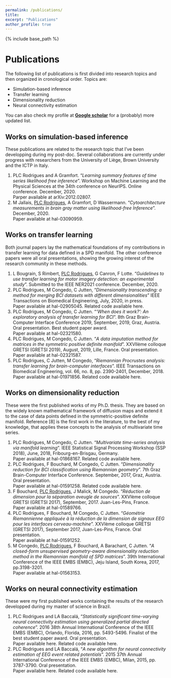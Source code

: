 ```yaml
---
permalink: /publications/
title:
excerpt: "Publications"
author_profile: true
---
```


{% include base_path %}

# Publications

The following list of publications is first divided into research topics and then organized in cronological order. Topics are:
<ul>
  <li>Simulation-based inference</li>
  <li>Transfer learning</li>
  <li>Dimensionality reduction</li>
  <li>Neural connectivity estimation</li>
</ul>

You can also check my profile at **<a href="https://scholar.google.com/citations?user=8Jiux08AAAAJ" target="_blank">Google scholar</a>** for a (probably) more updated list.

## Works on simulation-based inference 
These publications are related to the research topic that I’ve been developping during my post-doc. Several collaborations are currently under progress with researchers from the University of Liège, Brown University and the ICTP in Italy.
<ol class="split start">
  <li> PLC Rodrigues and A Gramfort. “<i>Learning summary features of time series likelihood free inference</i>”. Workshop on Machine Learning and the Physical Sciences at the 34th conference on NeurIPS. Online conference. December, 2020. <br>Parper available at arXiv:2012.02807.</li>
  <li>M Jallais, <u>PLC Rodrigues</u>, A Gramfort, D Wassermann. “<i>Cytoarchitecture measurements in brain gray matter using likelihood-free Inference</i>”. December, 2020. <br>Paper available at hal-03090959.</li>
</ol>

## Works on transfer learning
Both journal papers lay the mathematical foundations of my contributions in transfer learning for data defined in a SPD manifold. The other conference papers were all oral presentations, showing the growing interest of the research community in these methods.
<ol class="split">
  <li>L Bougrain, S Rimbert, <u>PLC Rodrigues</u>, G Canron, F Lotte. “<i>Guidelines to use transfer learning for motor imagery detection: an experimental study</i>”. Submitted to the IEEE NER2021 conference. December, 2020.</li>
  <li>PLC Rodrigues, M Congedo, C Jutten, “<i>Dimensionality transcending: a method for merging BCI datasets with different dimensionalities</i>” IEEE Transactions on Biomedical Engineering, July, 2020, in press. <br>Paper available at hal-02905045. Related code available here.
  </li>
  <li>PLC Rodrigues, M Congedo, C Jutten. “<i>‘When does it work?’: An exploratory analysis of transfer learning for BCI</i>”. 8th Graz Brain-Computer Interface Conference 2019, September, 2019, Graz, Austria. Oral presentation. Best student paper award. 
  <br>Paper available at hal-02321580.
  </li>
  <li>PLC Rodrigues, M Congedo, C Jutten. “<i>A data imputation method for matrices in the
  symmetric positive definite manifold</i>”. XXVIIème colloque GRETSI (GRETSI 2019), August,
  2019, Lille, France. Oral presentation. 
  <br>Paper available at hal-02321587.  
  </li>  
  <li>PLC Rodrigues, C Jutten, M Congedo, “<i>Riemannian Procrustes analysis: transfer learning for brain-computer interfaces</i>”. IEEE Transactions on Biomedical Engineering, vol. 66, no. 8, pp. 2390-2401, December, 2018. 
  <br>Paper available at hal-01971856. Related code available here.
  </li>
</ol>

## Works on dimensionality reduction
These were the first published works of my Ph.D. thesis. They are based on the widely known mathematical framework of diffusion maps and extend it to the case of data points defined in the symmetric-positive definite manifold. Reference [8] is the first work in the literature, to the best of my knowledge, that applies these concepts to the analysis of multivariate time series.
<ol class="split">
  <li>PLC Rodrigues, M Congedo, C Jutten. “<i>Multivariate time-series analysis via manifold
  learning</i>”. IEEE Statistical Signal Processing Workshop (SSP 2018), June, 2018, Fribourg-en-Brisgau, Germany. 
  <br>Paper available at hal-01868167. Related code available here.
  </li>
  <li>PLC Rodrigues, F Bouchard, M Congedo, C Jutten. “<i>Dimensionality reduction for BCI
  classification using Riemannian geometry</i>”. 7th Graz Brain-Computer Interface Conference. September, 2017, Graz, Austria. Oral presentation. 
  <br>Paper available at hal-01591258. Related code available here.
  </li>
  <li>F Bouchard, <u>PLC Rodrigues</u>, J Malick, M Congedo. “<i>Réduction de dimension pour la séparation aveugle de sources</i>”. XXVIème colloque GRETSI (GRETSI 2017), September, 2017. Juan-Les-Pins, France. 
  <br>Paper available at hal-01589766.
  </li>    
  <li>PLC Rodrigues, F Bouchard, M Congedo, C Jutten. “<i>Géométrie Riemannienne appliquée
  à la réduction de la dimension de signaux EEG pour les interfaces cerveau-machine</i>”.
  XXVIème colloque GRETSI (GRETSI 2017), September 2017, Juan-Les-Pins, France. Oral
  presentation. 
  <br>Paper available at hal-01591252.
  </li> 
  <li>M Congedo, <u>PLC Rodrigues</u>, F Bouchard, A Barachant, C Jutten. “<i>A closed-form unsupervised geometry-aware dimensionality reduction method in the Riemannian manifold of SPD matrices</i>”. 39th International Conference of the IEEE EMBS (EMBC), Jeju Island, South Korea, 2017, pp.3198-3201.
  <br>Paper available at hal-01563153.
  </li>    
</ol>

## Works on neural connectivity estimation
These were my first published works containing the results of the research developped during my master of science in Brazil. 
<ol class="split">
  <li>PLC Rodrigues and LA Baccalá, “<i>Statistically significant time-varying neural connectivity estimation using generalized partial directed coherence</i>”. 2016 38th Annual International Conference of the IEEE EMBS (EMBC), Orlando, Florida, 2016, pp. 5493-5496. Finalist of the best student paper award. Oral presentation. 
  <br> Paper available here. Related code available here.
</li>
  <li>PLC Rodrigues and LA Baccalá, “<i>A new algorithm for neural connectivity estimation of EEG event related potentials</i>”. 2015 37th Annual International Conference of the IEEE EMBS (EMBC), Milan, 2015, pp. 3787-3790. Oral presentation. 
  <br> Paper available here. Related code available here.
  </li>
</ol>